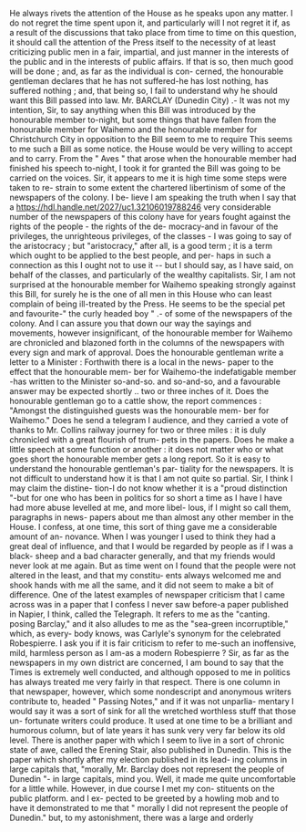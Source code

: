 He always rivets the attention of the House as he speaks upon any matter. I do not regret the time spent upon it, and particularly will I not regret it if, as a result of the discussions that tako place from time to time on this question, it should call the attention of the Press itself to the necessity of at least criticizing public men in a fair, impartial, and just manner in the interests of the public and in the interests of public affairs. If that is so, then much good will be done ; and, as far as the individual is con- cerned, the honourable gentleman declares that he has not suffered-he has lost nothing, has suffered nothing ; and, that being so, I fail to understand why he should want this Bill passed into law. Mr. BARCLAY (Dunedin City) .- It was not my intention, Sir, to say anything when this Bill was introduced by the honourable member to-night, but some things that have fallen from the honourable member for Waihemo and the honourable member for Christchurch City in opposition to the Bill seem to me to require This seems to me such a Bill as some notice. the House would be very willing to accept and to carry. From the " Aves " that arose when the honourable member had finished his speech to-night, I took it for granted the Bill was going to be carried on the voices. Sir, it appears to me it is high time some steps were taken to re- strain to some extent the chartered libertinism of some of the newspapers of the colony. I be- lieve I am speaking the truth when I say that a https://hdl.handle.net/2027/uc1.32106019788246 very considerable number of the newspapers of this colony have for years fought against the rights of the people - the rights of the de- mocracy-and in favour of the privileges, the unrighteous privileges, of the classes - I was going to say of the aristocracy ; but "aristocracy," after all, is a good term ; it is a term which ought to be applied to the best people, and per- haps in such a connection as this I ought not to use it -- but I should say, as I have said, on behalf of the classes, and particularly of the wealthy capitalists. Sir, I am not surprised at the honourable member for Waihemo speaking strongly against this Bill, for surely he is the one of all men in this House who can least complain of being ill-treated by the Press. He seems to be the special pet and favourite-" the curly headed boy " .- of some of the newspapers of the colony. And I can assure you that down our way the sayings and movements, however insignificant, of the honourable member for Waihemo are chronicled and blazoned forth in the columns of the newspapers with every sign and mark of approval. Does the honourable gentleman write a letter to a Minister : Forthwith there is a local in the news- paper to the effect that the honourable mem- ber for Waihemo-the indefatigable member -has written to the Minister so-and-so. and so-and-so, and a favourable answer may be expected shortly .. two or three inches of it. Does the honourable gentleman go to a cattle show, the report commences : "Amongst the distinguished guests was the honourable mem- ber for Waihemo." Does he send a telegram I audience, and they carried a vote of thanks to Mr. Collins railway journey for two or three miles : it is duly chronicled with a great flourish of trum- pets in the papers. Does he make a little speech at some function or another : it does not matter who or what goes short the honourable member gets a long report. So it is easy to understand the honourable gentleman's par- tiality for the newspapers. It is not difficult to understand how it is that I am not quite so partial. Sir, I think I may claim the distine- tion-I do not know whether it is a "proud distinction "-but for one who has been in politics for so short a time as I have I have had more abuse levelled at me, and more libel- lous, if I might so call them, paragraphs in news- papers about me than almost any other member in the House. I confess, at one time, this sort of thing gave me a considerable amount of an- novance. When I was younger I used to think they had a great deal of influence, and that I <!-- PageHeader="1" --> would be regarded by people as if I was a black- sheep and a bad character generally, and that my friends would never look at me again. But as time went on I found that the people were not altered in the least, and that my constitu- ents always welcomed me and shook hands with me all the same, and it did not seem to make a bit of difference. One of the latest examples of newspaper criticism that I came across was in a paper that I confess I never saw before-a paper published in Napier, I think, called the Telegraph. It refers to me as the "canting. posing Barclay," and it also alludes to me as the "sea-green incorruptible," which, as every- <!-- PageHeader="\-" --> body knows, was Carlyle's synonym for the celebrated Robespierre. I ask you if it is fair criticism to refer to me-such an inoffensive, mild, harmless person as I am-as a modern Robespierre ? Sir, as far as the newspapers in my own district are concerned, I am bound to say that the Times is extremely well conducted, and although opposed to me in politics has always treated me very fairly in that respect. There is one column in that newspaper, however, which some nondescript and anonymous writers contribute to, headed " Passing Notes," and if it was not unparlia- mentary I would say it was a sort of sink for all the wretched worthless stuff that those un- fortunate writers could produce. It used at one time to be a brilliant and humorous column, but of late years it has sunk very very far below its old level. There is another paper with which I seem to live in a sort of chronic state of awe, called the Erening Stair, also published in Dunedin. This is the paper which shortly after my election published in its lead- ing columns in large capitals that, "morally, Mr. Barclay does not represent the people of Dunedin "- in large capitals, mind you. Well, it made me quite uncomfortable for a little while. However, in due course I met my con- stituents on the public platform. and I ex- pected to be greeted by a howling mob and to have it demonstrated to me that " morally I did not represent the people of Dunedin." but, to my astonishment, there was a large and orderly 